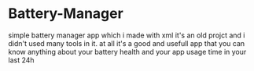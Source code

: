# Battery-Manager
simple battery manager app which i made with xml
it's an old projct and i didn't used many tools in it.
at all it's a good and usefull app that you can know anything about your battery health and your app usage time in your last 24h
